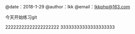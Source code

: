 @date：2018-1-29
@author：lkk
@email：lkkphp@163.com



今天开始练习git

22222222222222222222
33333333333333333333









